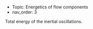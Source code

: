  - Topic: Energetics of flow components
 - nav_order: 3
 
Total energy of the inertial oscillations.
